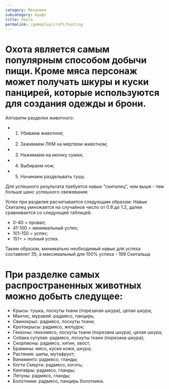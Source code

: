 ```yaml
---
category: Механики
subcategory: Крафт
title: Охота
permalink: /gameplay/craft/hunting
---
```


# Охота является самым популярным способом добычи пищи. Кроме мяса персонаж может получать шкуры и куски панцирей, которые используются для создания одежды и брони.

Алгоритм разделки животного:
- 1) Убиваем животное;
- 2) Зажимаем ЛКМ на мертвом животном;
- 3) Нажимаем на иконку сумки;
- 4) Выбираем нож;
- 5) Начинаем разделывать тушу.

Для успешного результата требуется навык "скиталец", чем выше - тем больше шанс успешного свежевания:

Успех при разделке расчитывается следующим образом: Навык Скиталец умножается на случайное число от 0.8 до 1.2, далее сравнивается со следующей таблицей:
  - 0-40 = провал;
  - 41-100 = минимальный успех;
  - 101-150 = успех;
  - 151+ = полный успех.
  
Таким образом, минимально необходимый навык для успеха составялет 35, а максимальный для 100% успеха - 189 Скитальца

# При разделке самых распространенных животных можно добыть следущее:
- Крысы:  тушка, лоскуты ткани (порезаная шкура), целая шкура;
- Мантис, муравей: радмясо, панцирь;
- Свинокрыс: радмясо, лоскуты ткани;
- Кротокрысы: радмясо, желудок;
- Гекконы: геккомясо, лоскуты ткани (порезана шкура), целая шкура;
- Собака сутулая: радмясо, лоскуты ткани (порезана шкура);
- Скорпионы: радмясо, хитин, хвост;
- Брамины: мясо, куски кожи, шкура;
- Растения: шипы, мутафрукт;
- Ванаминго: радмясо, гланды;
- Когти Смерти: радмясо, коготь;
- Кентавры: радмясо, гланды;
- Летуны: радмясо, гланды;
- Болотники: радмясо, панцирь болотника.
